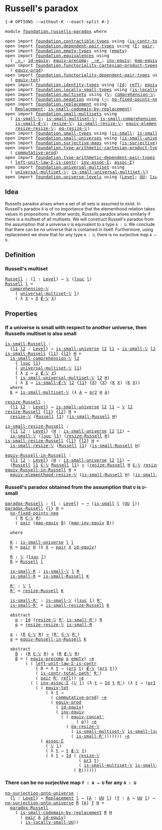 # Russell's paradox

<pre class="Agda"><a id="30" class="Symbol">{-#</a> <a id="34" class="Keyword">OPTIONS</a> <a id="42" class="Pragma">--without-K</a> <a id="54" class="Pragma">--exact-split</a> <a id="68" class="Symbol">#-}</a>

<a id="73" class="Keyword">module</a> <a id="80" href="foundation.russells-paradox.html" class="Module">foundation.russells-paradox</a> <a id="108" class="Keyword">where</a>

<a id="115" class="Keyword">open</a> <a id="120" class="Keyword">import</a> <a id="127" href="foundation.contractible-types.html" class="Module">foundation.contractible-types</a> <a id="157" class="Keyword">using</a> <a id="163" class="Symbol">(</a><a id="164" href="foundation-core.contractible-types.html#2189" class="Function">is-contr-total-path&#39;</a><a id="184" class="Symbol">)</a>
<a id="186" class="Keyword">open</a> <a id="191" class="Keyword">import</a> <a id="198" href="foundation.dependent-pair-types.html" class="Module">foundation.dependent-pair-types</a> <a id="230" class="Keyword">using</a> <a id="236" class="Symbol">(</a><a id="237" href="foundation-core.dependent-pair-types.html#502" class="Record">Σ</a><a id="238" class="Symbol">;</a> <a id="240" href="foundation-core.dependent-pair-types.html#575" class="InductiveConstructor">pair</a><a id="244" class="Symbol">;</a> <a id="246" href="foundation-core.dependent-pair-types.html#592" class="Field">pr1</a><a id="249" class="Symbol">;</a> <a id="251" href="foundation-core.dependent-pair-types.html#604" class="Field">pr2</a><a id="254" class="Symbol">)</a>
<a id="256" class="Keyword">open</a> <a id="261" class="Keyword">import</a> <a id="268" href="foundation.empty-types.html" class="Module">foundation.empty-types</a> <a id="291" class="Keyword">using</a> <a id="297" class="Symbol">(</a><a id="298" href="foundation-core.empty-types.html#1044" class="Datatype">empty</a><a id="303" class="Symbol">)</a>
<a id="305" class="Keyword">open</a> <a id="310" class="Keyword">import</a> <a id="317" href="foundation.equivalences.html" class="Module">foundation.equivalences</a> <a id="341" class="Keyword">using</a>
  <a id="349" class="Symbol">(</a> <a id="351" href="foundation-core.equivalences.html#1607" class="Function Operator">_≃_</a><a id="354" class="Symbol">;</a> <a id="356" href="foundation-core.equivalences.html#2480" class="Function">id-equiv</a><a id="364" class="Symbol">;</a> <a id="366" href="foundation.equivalences.html#9357" class="Function">equiv-precomp</a><a id="379" class="Symbol">;</a> <a id="381" href="foundation-core.equivalences.html#7843" class="Function Operator">_∘e_</a><a id="385" class="Symbol">;</a> <a id="387" href="foundation-core.equivalences.html#5707" class="Function">inv-equiv</a><a id="396" class="Symbol">;</a> <a id="398" href="foundation-core.equivalences.html#1807" class="Function">map-equiv</a><a id="407" class="Symbol">;</a> <a id="409" href="foundation-core.equivalences.html#5022" class="Function">map-inv-equiv</a><a id="422" class="Symbol">)</a>
<a id="424" class="Keyword">open</a> <a id="429" class="Keyword">import</a> <a id="436" href="foundation.functoriality-cartesian-product-types.html" class="Module">foundation.functoriality-cartesian-product-types</a> <a id="485" class="Keyword">using</a>
  <a id="493" class="Symbol">(</a> <a id="495" href="foundation.functoriality-cartesian-product-types.html#3166" class="Function">equiv-prod</a><a id="505" class="Symbol">)</a>
<a id="507" class="Keyword">open</a> <a id="512" class="Keyword">import</a> <a id="519" href="foundation.functoriality-dependent-pair-types.html" class="Module">foundation.functoriality-dependent-pair-types</a> <a id="565" class="Keyword">using</a>
  <a id="573" class="Symbol">(</a> <a id="575" href="foundation-core.functoriality-dependent-pair-types.html#6804" class="Function">equiv-tot</a><a id="584" class="Symbol">)</a>
<a id="586" class="Keyword">open</a> <a id="591" class="Keyword">import</a> <a id="598" href="foundation.identity-types.html" class="Module">foundation.identity-types</a> <a id="624" class="Keyword">using</a> <a id="630" class="Symbol">(</a><a id="631" href="foundation-core.identity-types.html#641" class="Datatype">Id</a><a id="633" class="Symbol">;</a> <a id="635" href="foundation-core.identity-types.html#694" class="InductiveConstructor">refl</a><a id="639" class="Symbol">;</a> <a id="641" href="foundation.identity-types.html#2710" class="Function">equiv-concat&#39;</a><a id="654" class="Symbol">)</a>
<a id="656" class="Keyword">open</a> <a id="661" class="Keyword">import</a> <a id="668" href="foundation.locally-small-types.html" class="Module">foundation.locally-small-types</a> <a id="699" class="Keyword">using</a> <a id="705" class="Symbol">(</a><a id="706" href="foundation.locally-small-types.html#1621" class="Function">is-locally-small-UU</a><a id="725" class="Symbol">)</a>
<a id="727" class="Keyword">open</a> <a id="732" class="Keyword">import</a> <a id="739" href="foundation.multisets.html" class="Module">foundation.multisets</a> <a id="760" class="Keyword">using</a> <a id="766" class="Symbol">(</a><a id="767" href="foundation.multisets.html#642" class="Function">𝕍</a><a id="768" class="Symbol">;</a> <a id="770" href="foundation.multisets.html#939" class="Function">comprehension-𝕍</a><a id="785" class="Symbol">;</a> <a id="787" href="foundation.multisets.html#818" class="Function Operator">_∉-𝕍_</a><a id="792" class="Symbol">;</a> <a id="794" href="foundation.multisets.html#753" class="Function Operator">_∈-𝕍_</a><a id="799" class="Symbol">)</a>
<a id="801" class="Keyword">open</a> <a id="806" class="Keyword">import</a> <a id="813" href="foundation.negation.html" class="Module">foundation.negation</a> <a id="833" class="Keyword">using</a> <a id="839" class="Symbol">(</a><a id="840" href="foundation-core.negation.html#452" class="Function">¬</a><a id="841" class="Symbol">;</a> <a id="843" href="foundation.negation.html#1739" class="Function">no-fixed-points-neg</a><a id="862" class="Symbol">)</a>
<a id="864" class="Keyword">open</a> <a id="869" class="Keyword">import</a> <a id="876" href="foundation.replacement.html" class="Module">foundation.replacement</a> <a id="899" class="Keyword">using</a>
  <a id="907" class="Symbol">(</a> <a id="909" href="foundation.replacement.html#945" class="Function">Replacement</a><a id="920" class="Symbol">;</a> <a id="922" href="foundation.replacement.html#1265" class="Function">is-small-codomain-by-replacement</a><a id="954" class="Symbol">)</a>
<a id="956" class="Keyword">open</a> <a id="961" class="Keyword">import</a> <a id="968" href="foundation.small-multisets.html" class="Module">foundation.small-multisets</a> <a id="995" class="Keyword">using</a>
  <a id="1003" class="Symbol">(</a> <a id="1005" href="foundation.small-multisets.html#1849" class="Function">is-small-𝕍</a><a id="1015" class="Symbol">;</a> <a id="1017" href="foundation.small-multisets.html#7865" class="Function">is-small-multiset-𝕍</a><a id="1036" class="Symbol">;</a> <a id="1038" href="foundation.small-multisets.html#2456" class="Function">is-small-comprehension-𝕍</a><a id="1062" class="Symbol">;</a>
    <a id="1068" href="foundation.small-multisets.html#3984" class="Function">is-small-∉-𝕍</a><a id="1080" class="Symbol">;</a> <a id="1082" href="foundation.small-multisets.html#2147" class="Function">resize-𝕍</a><a id="1090" class="Symbol">;</a> <a id="1092" href="foundation.small-multisets.html#4302" class="Function">is-small-resize-𝕍</a><a id="1109" class="Symbol">;</a> <a id="1111" href="foundation.small-multisets.html#7172" class="Function">equiv-elementhood-resize-𝕍</a><a id="1137" class="Symbol">;</a>
    <a id="1143" href="foundation.small-multisets.html#4895" class="Function">resize-resize-𝕍</a><a id="1158" class="Symbol">;</a> <a id="1160" href="foundation.small-multisets.html#6602" class="Function">eq-resize-𝕍</a><a id="1171" class="Symbol">)</a>
<a id="1173" class="Keyword">open</a> <a id="1178" class="Keyword">import</a> <a id="1185" href="foundation.small-types.html" class="Module">foundation.small-types</a> <a id="1208" class="Keyword">using</a> <a id="1214" class="Symbol">(</a><a id="1215" href="foundation.small-types.html#1594" class="Function">is-small</a><a id="1223" class="Symbol">;</a> <a id="1225" href="foundation.small-types.html#2462" class="Function">is-small-lsuc</a><a id="1238" class="Symbol">)</a>
<a id="1240" class="Keyword">open</a> <a id="1245" class="Keyword">import</a> <a id="1252" href="foundation.small-universes.html" class="Module">foundation.small-universes</a> <a id="1279" class="Keyword">using</a> <a id="1285" class="Symbol">(</a><a id="1286" href="foundation.small-universes.html#457" class="Function">is-small-universe</a><a id="1303" class="Symbol">)</a>
<a id="1305" class="Keyword">open</a> <a id="1310" class="Keyword">import</a> <a id="1317" href="foundation.surjective-maps.html" class="Module">foundation.surjective-maps</a> <a id="1344" class="Keyword">using</a> <a id="1350" class="Symbol">(</a><a id="1351" href="foundation.surjective-maps.html#1905" class="Function">is-surjective</a><a id="1364" class="Symbol">)</a>
<a id="1366" class="Keyword">open</a> <a id="1371" class="Keyword">import</a> <a id="1378" href="foundation.type-arithmetic-cartesian-product-types.html" class="Module">foundation.type-arithmetic-cartesian-product-types</a> <a id="1429" class="Keyword">using</a>
  <a id="1437" class="Symbol">(</a> <a id="1439" href="foundation-core.type-arithmetic-cartesian-product-types.html#2050" class="Function">commutative-prod</a><a id="1455" class="Symbol">)</a>
<a id="1457" class="Keyword">open</a> <a id="1462" class="Keyword">import</a> <a id="1469" href="foundation.type-arithmetic-dependent-pair-types.html" class="Module">foundation.type-arithmetic-dependent-pair-types</a> <a id="1517" class="Keyword">using</a>
  <a id="1525" class="Symbol">(</a> <a id="1527" href="foundation-core.type-arithmetic-dependent-pair-types.html#3077" class="Function">left-unit-law-Σ-is-contr</a><a id="1551" class="Symbol">;</a> <a id="1553" href="foundation-core.type-arithmetic-dependent-pair-types.html#5795" class="Function">inv-assoc-Σ</a><a id="1564" class="Symbol">;</a> <a id="1566" href="foundation-core.type-arithmetic-dependent-pair-types.html#5662" class="Function">assoc-Σ</a><a id="1573" class="Symbol">)</a>
<a id="1575" class="Keyword">open</a> <a id="1580" class="Keyword">import</a> <a id="1587" href="foundation.universal-multiset.html" class="Module">foundation.universal-multiset</a> <a id="1617" class="Keyword">using</a>
  <a id="1625" class="Symbol">(</a> <a id="1627" href="foundation.universal-multiset.html#1074" class="Function">universal-multiset-𝕍</a><a id="1647" class="Symbol">;</a> <a id="1649" href="foundation.universal-multiset.html#1348" class="Function">is-small-universal-multiset-𝕍</a><a id="1678" class="Symbol">)</a>
<a id="1680" class="Keyword">open</a> <a id="1685" class="Keyword">import</a> <a id="1692" href="foundation.universe-levels.html" class="Module">foundation.universe-levels</a> <a id="1719" class="Keyword">using</a> <a id="1725" class="Symbol">(</a><a id="1726" href="Agda.Primitive.html#597" class="Postulate">Level</a><a id="1731" class="Symbol">;</a> <a id="1733" href="foundation-core.universe-levels.html#222" class="Primitive">UU</a><a id="1735" class="Symbol">;</a> <a id="1737" href="Agda.Primitive.html#780" class="Primitive">lsuc</a><a id="1741" class="Symbol">)</a>
</pre>
## Idea

Russells paradox arises when a set of all sets is assumed to exist. In Russell's paradox it is of no importance that the elementhood relation takes values in propositions. In other words, Russells paradox arises similarly if there is a multiset of all multisets. We will construct Russell's paradox from the assumption that a universe `U` is equivalent to a type `A : U`. We conclude that there can be no universe that is contained in itself. Furthermore, using replacement we show that for any type `A : U`, there is no surjective map `A → U`.

## Definition

### Russell's multiset

<pre class="Agda"><a id="Russell"></a><a id="2350" href="foundation.russells-paradox.html#2350" class="Function">Russell</a> <a id="2358" class="Symbol">:</a> <a id="2360" class="Symbol">(</a><a id="2361" href="foundation.russells-paradox.html#2361" class="Bound">l</a> <a id="2363" class="Symbol">:</a> <a id="2365" href="Agda.Primitive.html#597" class="Postulate">Level</a><a id="2370" class="Symbol">)</a> <a id="2372" class="Symbol">→</a> <a id="2374" href="foundation.multisets.html#642" class="Function">𝕍</a> <a id="2376" class="Symbol">(</a><a id="2377" href="Agda.Primitive.html#780" class="Primitive">lsuc</a> <a id="2382" href="foundation.russells-paradox.html#2361" class="Bound">l</a><a id="2383" class="Symbol">)</a>
<a id="2385" href="foundation.russells-paradox.html#2350" class="Function">Russell</a> <a id="2393" href="foundation.russells-paradox.html#2393" class="Bound">l</a> <a id="2395" class="Symbol">=</a>
  <a id="2399" href="foundation.multisets.html#939" class="Function">comprehension-𝕍</a>
    <a id="2419" class="Symbol">(</a> <a id="2421" href="foundation.universal-multiset.html#1074" class="Function">universal-multiset-𝕍</a> <a id="2442" href="foundation.russells-paradox.html#2393" class="Bound">l</a><a id="2443" class="Symbol">)</a>
    <a id="2449" class="Symbol">(</a> <a id="2451" class="Symbol">λ</a> <a id="2453" href="foundation.russells-paradox.html#2453" class="Bound">X</a> <a id="2455" class="Symbol">→</a> <a id="2457" href="foundation.russells-paradox.html#2453" class="Bound">X</a> <a id="2459" href="foundation.multisets.html#818" class="Function Operator">∉-𝕍</a> <a id="2463" href="foundation.russells-paradox.html#2453" class="Bound">X</a><a id="2464" class="Symbol">)</a>
</pre>
## Properties

### If a universe is small with respect to another universe, then Russells multiset is also small

<pre class="Agda"><a id="is-small-Russell"></a><a id="2593" href="foundation.russells-paradox.html#2593" class="Function">is-small-Russell</a> <a id="2610" class="Symbol">:</a>
  <a id="2614" class="Symbol">{</a><a id="2615" href="foundation.russells-paradox.html#2615" class="Bound">l1</a> <a id="2618" href="foundation.russells-paradox.html#2618" class="Bound">l2</a> <a id="2621" class="Symbol">:</a> <a id="2623" href="Agda.Primitive.html#597" class="Postulate">Level</a><a id="2628" class="Symbol">}</a> <a id="2630" class="Symbol">→</a> <a id="2632" href="foundation.small-universes.html#457" class="Function">is-small-universe</a> <a id="2650" href="foundation.russells-paradox.html#2618" class="Bound">l2</a> <a id="2653" href="foundation.russells-paradox.html#2615" class="Bound">l1</a> <a id="2656" class="Symbol">→</a> <a id="2658" href="foundation.small-multisets.html#1849" class="Function">is-small-𝕍</a> <a id="2669" href="foundation.russells-paradox.html#2618" class="Bound">l2</a> <a id="2672" class="Symbol">(</a><a id="2673" href="foundation.russells-paradox.html#2350" class="Function">Russell</a> <a id="2681" href="foundation.russells-paradox.html#2615" class="Bound">l1</a><a id="2683" class="Symbol">)</a>
<a id="2685" href="foundation.russells-paradox.html#2593" class="Function">is-small-Russell</a> <a id="2702" class="Symbol">{</a><a id="2703" href="foundation.russells-paradox.html#2703" class="Bound">l1</a><a id="2705" class="Symbol">}</a> <a id="2707" class="Symbol">{</a><a id="2708" href="foundation.russells-paradox.html#2708" class="Bound">l2</a><a id="2710" class="Symbol">}</a> <a id="2712" href="foundation.russells-paradox.html#2712" class="Bound">H</a> <a id="2714" class="Symbol">=</a>
  <a id="2718" href="foundation.small-multisets.html#2456" class="Function">is-small-comprehension-𝕍</a> <a id="2743" href="foundation.russells-paradox.html#2708" class="Bound">l2</a>
    <a id="2750" class="Symbol">{</a> <a id="2752" href="Agda.Primitive.html#780" class="Primitive">lsuc</a> <a id="2757" href="foundation.russells-paradox.html#2703" class="Bound">l1</a><a id="2759" class="Symbol">}</a>
    <a id="2765" class="Symbol">{</a> <a id="2767" href="foundation.universal-multiset.html#1074" class="Function">universal-multiset-𝕍</a> <a id="2788" href="foundation.russells-paradox.html#2703" class="Bound">l1</a><a id="2790" class="Symbol">}</a>
    <a id="2796" class="Symbol">{</a> <a id="2798" class="Symbol">λ</a> <a id="2800" href="foundation.russells-paradox.html#2800" class="Bound">z</a> <a id="2802" class="Symbol">→</a> <a id="2804" href="foundation.russells-paradox.html#2800" class="Bound">z</a> <a id="2806" href="foundation.multisets.html#818" class="Function Operator">∉-𝕍</a> <a id="2810" href="foundation.russells-paradox.html#2800" class="Bound">z</a><a id="2811" class="Symbol">}</a>
    <a id="2817" class="Symbol">(</a> <a id="2819" href="foundation.universal-multiset.html#1348" class="Function">is-small-universal-multiset-𝕍</a> <a id="2849" href="foundation.russells-paradox.html#2708" class="Bound">l2</a> <a id="2852" href="foundation.russells-paradox.html#2712" class="Bound">H</a><a id="2853" class="Symbol">)</a>
    <a id="2859" class="Symbol">(</a> <a id="2861" class="Symbol">λ</a> <a id="2863" href="foundation.russells-paradox.html#2863" class="Bound">X</a> <a id="2865" class="Symbol">→</a> <a id="2867" href="foundation.small-multisets.html#3984" class="Function">is-small-∉-𝕍</a> <a id="2880" href="foundation.russells-paradox.html#2708" class="Bound">l2</a> <a id="2883" class="Symbol">{</a><a id="2884" href="foundation.russells-paradox.html#2703" class="Bound">l1</a><a id="2886" class="Symbol">}</a> <a id="2888" class="Symbol">{</a><a id="2889" href="foundation.russells-paradox.html#2863" class="Bound">X</a><a id="2890" class="Symbol">}</a> <a id="2892" class="Symbol">{</a><a id="2893" href="foundation.russells-paradox.html#2863" class="Bound">X</a><a id="2894" class="Symbol">}</a> <a id="2896" class="Symbol">(</a><a id="2897" href="foundation.russells-paradox.html#2919" class="Function">K</a> <a id="2899" href="foundation.russells-paradox.html#2863" class="Bound">X</a><a id="2900" class="Symbol">)</a> <a id="2902" class="Symbol">(</a><a id="2903" href="foundation.russells-paradox.html#2919" class="Function">K</a> <a id="2905" href="foundation.russells-paradox.html#2863" class="Bound">X</a><a id="2906" class="Symbol">))</a>
  <a id="2911" class="Keyword">where</a>
  <a id="2919" href="foundation.russells-paradox.html#2919" class="Function">K</a> <a id="2921" class="Symbol">=</a> <a id="2923" href="foundation.small-multisets.html#7865" class="Function">is-small-multiset-𝕍</a> <a id="2943" class="Symbol">(λ</a> <a id="2946" href="foundation.russells-paradox.html#2946" class="Bound">A</a> <a id="2948" class="Symbol">→</a> <a id="2950" href="foundation-core.dependent-pair-types.html#604" class="Field">pr2</a> <a id="2954" href="foundation.russells-paradox.html#2712" class="Bound">H</a> <a id="2956" href="foundation.russells-paradox.html#2946" class="Bound">A</a><a id="2957" class="Symbol">)</a>

<a id="resize-Russell"></a><a id="2960" href="foundation.russells-paradox.html#2960" class="Function">resize-Russell</a> <a id="2975" class="Symbol">:</a>
  <a id="2979" class="Symbol">{</a><a id="2980" href="foundation.russells-paradox.html#2980" class="Bound">l1</a> <a id="2983" href="foundation.russells-paradox.html#2983" class="Bound">l2</a> <a id="2986" class="Symbol">:</a> <a id="2988" href="Agda.Primitive.html#597" class="Postulate">Level</a><a id="2993" class="Symbol">}</a> <a id="2995" class="Symbol">→</a> <a id="2997" href="foundation.small-universes.html#457" class="Function">is-small-universe</a> <a id="3015" href="foundation.russells-paradox.html#2983" class="Bound">l2</a> <a id="3018" href="foundation.russells-paradox.html#2980" class="Bound">l1</a> <a id="3021" class="Symbol">→</a> <a id="3023" href="foundation.multisets.html#642" class="Function">𝕍</a> <a id="3025" href="foundation.russells-paradox.html#2983" class="Bound">l2</a>
<a id="3028" href="foundation.russells-paradox.html#2960" class="Function">resize-Russell</a> <a id="3043" class="Symbol">{</a><a id="3044" href="foundation.russells-paradox.html#3044" class="Bound">l1</a><a id="3046" class="Symbol">}</a> <a id="3048" class="Symbol">{</a><a id="3049" href="foundation.russells-paradox.html#3049" class="Bound">l2</a><a id="3051" class="Symbol">}</a> <a id="3053" href="foundation.russells-paradox.html#3053" class="Bound">H</a> <a id="3055" class="Symbol">=</a>
  <a id="3059" href="foundation.small-multisets.html#2147" class="Function">resize-𝕍</a> <a id="3068" class="Symbol">(</a><a id="3069" href="foundation.russells-paradox.html#2350" class="Function">Russell</a> <a id="3077" href="foundation.russells-paradox.html#3044" class="Bound">l1</a><a id="3079" class="Symbol">)</a> <a id="3081" class="Symbol">(</a><a id="3082" href="foundation.russells-paradox.html#2593" class="Function">is-small-Russell</a> <a id="3099" href="foundation.russells-paradox.html#3053" class="Bound">H</a><a id="3100" class="Symbol">)</a>

<a id="is-small-resize-Russell"></a><a id="3103" href="foundation.russells-paradox.html#3103" class="Function">is-small-resize-Russell</a> <a id="3127" class="Symbol">:</a>
  <a id="3131" class="Symbol">{</a><a id="3132" href="foundation.russells-paradox.html#3132" class="Bound">l1</a> <a id="3135" href="foundation.russells-paradox.html#3135" class="Bound">l2</a> <a id="3138" class="Symbol">:</a> <a id="3140" href="Agda.Primitive.html#597" class="Postulate">Level</a><a id="3145" class="Symbol">}</a> <a id="3147" class="Symbol">(</a><a id="3148" href="foundation.russells-paradox.html#3148" class="Bound">H</a> <a id="3150" class="Symbol">:</a> <a id="3152" href="foundation.small-universes.html#457" class="Function">is-small-universe</a> <a id="3170" href="foundation.russells-paradox.html#3135" class="Bound">l2</a> <a id="3173" href="foundation.russells-paradox.html#3132" class="Bound">l1</a><a id="3175" class="Symbol">)</a> <a id="3177" class="Symbol">→</a>
  <a id="3181" href="foundation.small-multisets.html#1849" class="Function">is-small-𝕍</a> <a id="3192" class="Symbol">(</a><a id="3193" href="Agda.Primitive.html#780" class="Primitive">lsuc</a> <a id="3198" href="foundation.russells-paradox.html#3132" class="Bound">l1</a><a id="3200" class="Symbol">)</a> <a id="3202" class="Symbol">(</a><a id="3203" href="foundation.russells-paradox.html#2960" class="Function">resize-Russell</a> <a id="3218" href="foundation.russells-paradox.html#3148" class="Bound">H</a><a id="3219" class="Symbol">)</a>
<a id="3221" href="foundation.russells-paradox.html#3103" class="Function">is-small-resize-Russell</a> <a id="3245" class="Symbol">{</a><a id="3246" href="foundation.russells-paradox.html#3246" class="Bound">l1</a><a id="3248" class="Symbol">}</a> <a id="3250" class="Symbol">{</a><a id="3251" href="foundation.russells-paradox.html#3251" class="Bound">l2</a><a id="3253" class="Symbol">}</a> <a id="3255" href="foundation.russells-paradox.html#3255" class="Bound">H</a> <a id="3257" class="Symbol">=</a>
  <a id="3261" href="foundation.small-multisets.html#4302" class="Function">is-small-resize-𝕍</a> <a id="3279" class="Symbol">(</a><a id="3280" href="foundation.russells-paradox.html#2350" class="Function">Russell</a> <a id="3288" href="foundation.russells-paradox.html#3246" class="Bound">l1</a><a id="3290" class="Symbol">)</a> <a id="3292" class="Symbol">(</a><a id="3293" href="foundation.russells-paradox.html#2593" class="Function">is-small-Russell</a> <a id="3310" href="foundation.russells-paradox.html#3255" class="Bound">H</a><a id="3311" class="Symbol">)</a>

<a id="equiv-Russell-in-Russell"></a><a id="3314" href="foundation.russells-paradox.html#3314" class="Function">equiv-Russell-in-Russell</a> <a id="3339" class="Symbol">:</a>
  <a id="3343" class="Symbol">{</a><a id="3344" href="foundation.russells-paradox.html#3344" class="Bound">l1</a> <a id="3347" href="foundation.russells-paradox.html#3347" class="Bound">l2</a> <a id="3350" class="Symbol">:</a> <a id="3352" href="Agda.Primitive.html#597" class="Postulate">Level</a><a id="3357" class="Symbol">}</a> <a id="3359" class="Symbol">(</a><a id="3360" href="foundation.russells-paradox.html#3360" class="Bound">H</a> <a id="3362" class="Symbol">:</a> <a id="3364" href="foundation.small-universes.html#457" class="Function">is-small-universe</a> <a id="3382" href="foundation.russells-paradox.html#3347" class="Bound">l2</a> <a id="3385" href="foundation.russells-paradox.html#3344" class="Bound">l1</a><a id="3387" class="Symbol">)</a> <a id="3389" class="Symbol">→</a>
  <a id="3393" class="Symbol">(</a><a id="3394" href="foundation.russells-paradox.html#2350" class="Function">Russell</a> <a id="3402" href="foundation.russells-paradox.html#3344" class="Bound">l1</a> <a id="3405" href="foundation.multisets.html#753" class="Function Operator">∈-𝕍</a> <a id="3409" href="foundation.russells-paradox.html#2350" class="Function">Russell</a> <a id="3417" href="foundation.russells-paradox.html#3344" class="Bound">l1</a><a id="3419" class="Symbol">)</a> <a id="3421" href="foundation-core.equivalences.html#1607" class="Function Operator">≃</a> <a id="3423" class="Symbol">(</a><a id="3424" href="foundation.russells-paradox.html#2960" class="Function">resize-Russell</a> <a id="3439" href="foundation.russells-paradox.html#3360" class="Bound">H</a> <a id="3441" href="foundation.multisets.html#753" class="Function Operator">∈-𝕍</a> <a id="3445" href="foundation.russells-paradox.html#2960" class="Function">resize-Russell</a> <a id="3460" href="foundation.russells-paradox.html#3360" class="Bound">H</a><a id="3461" class="Symbol">)</a>
<a id="3463" href="foundation.russells-paradox.html#3314" class="Function">equiv-Russell-in-Russell</a> <a id="3488" href="foundation.russells-paradox.html#3488" class="Bound">H</a> <a id="3490" class="Symbol">=</a>
  <a id="3494" href="foundation.small-multisets.html#7172" class="Function">equiv-elementhood-resize-𝕍</a> <a id="3521" class="Symbol">(</a><a id="3522" href="foundation.russells-paradox.html#2593" class="Function">is-small-Russell</a> <a id="3539" href="foundation.russells-paradox.html#3488" class="Bound">H</a><a id="3540" class="Symbol">)</a> <a id="3542" class="Symbol">(</a><a id="3543" href="foundation.russells-paradox.html#2593" class="Function">is-small-Russell</a> <a id="3560" href="foundation.russells-paradox.html#3488" class="Bound">H</a><a id="3561" class="Symbol">)</a>
</pre>
### Russell's paradox obtained from the assumption that `U` is `U`-small

<pre class="Agda"><a id="paradox-Russell"></a><a id="3650" href="foundation.russells-paradox.html#3650" class="Function">paradox-Russell</a> <a id="3666" class="Symbol">:</a> <a id="3668" class="Symbol">{</a><a id="3669" href="foundation.russells-paradox.html#3669" class="Bound">l</a> <a id="3671" class="Symbol">:</a> <a id="3673" href="Agda.Primitive.html#597" class="Postulate">Level</a><a id="3678" class="Symbol">}</a> <a id="3680" class="Symbol">→</a> <a id="3682" href="foundation-core.negation.html#452" class="Function">¬</a> <a id="3684" class="Symbol">(</a><a id="3685" href="foundation.small-types.html#1594" class="Function">is-small</a> <a id="3694" href="foundation.russells-paradox.html#3669" class="Bound">l</a> <a id="3696" class="Symbol">(</a><a id="3697" href="foundation-core.universe-levels.html#222" class="Primitive">UU</a> <a id="3700" href="foundation.russells-paradox.html#3669" class="Bound">l</a><a id="3701" class="Symbol">))</a>
<a id="3704" href="foundation.russells-paradox.html#3650" class="Function">paradox-Russell</a> <a id="3720" class="Symbol">{</a><a id="3721" href="foundation.russells-paradox.html#3721" class="Bound">l</a><a id="3722" class="Symbol">}</a> <a id="3724" href="foundation.russells-paradox.html#3724" class="Bound">H</a> <a id="3726" class="Symbol">=</a>
  <a id="3730" href="foundation.negation.html#1739" class="Function">no-fixed-points-neg</a>
    <a id="3754" class="Symbol">(</a> <a id="3756" href="foundation.russells-paradox.html#3889" class="Function">R</a> <a id="3758" href="foundation.multisets.html#753" class="Function Operator">∈-𝕍</a> <a id="3762" href="foundation.russells-paradox.html#3889" class="Function">R</a><a id="3763" class="Symbol">)</a>
    <a id="3769" class="Symbol">(</a> <a id="3771" href="foundation-core.dependent-pair-types.html#575" class="InductiveConstructor">pair</a> <a id="3776" class="Symbol">(</a><a id="3777" href="foundation-core.equivalences.html#1807" class="Function">map-equiv</a> <a id="3787" href="foundation.russells-paradox.html#4271" class="Function">β</a><a id="3788" class="Symbol">)</a> <a id="3790" class="Symbol">(</a><a id="3791" href="foundation-core.equivalences.html#5022" class="Function">map-inv-equiv</a> <a id="3805" href="foundation.russells-paradox.html#4271" class="Function">β</a><a id="3806" class="Symbol">))</a>

  <a id="3812" class="Keyword">where</a>
  
  <a id="3823" href="foundation.russells-paradox.html#3823" class="Function">K</a> <a id="3825" class="Symbol">:</a> <a id="3827" href="foundation.small-universes.html#457" class="Function">is-small-universe</a> <a id="3845" href="foundation.russells-paradox.html#3721" class="Bound">l</a> <a id="3847" href="foundation.russells-paradox.html#3721" class="Bound">l</a>
  <a id="3851" href="foundation.russells-paradox.html#3823" class="Function">K</a> <a id="3853" class="Symbol">=</a> <a id="3855" href="foundation-core.dependent-pair-types.html#575" class="InductiveConstructor">pair</a> <a id="3860" href="foundation.russells-paradox.html#3724" class="Bound">H</a> <a id="3862" class="Symbol">(λ</a> <a id="3865" href="foundation.russells-paradox.html#3865" class="Bound">X</a> <a id="3867" class="Symbol">→</a> <a id="3869" href="foundation-core.dependent-pair-types.html#575" class="InductiveConstructor">pair</a> <a id="3874" href="foundation.russells-paradox.html#3865" class="Bound">X</a> <a id="3876" href="foundation-core.equivalences.html#2480" class="Function">id-equiv</a><a id="3884" class="Symbol">)</a>

  <a id="3889" href="foundation.russells-paradox.html#3889" class="Function">R</a> <a id="3891" class="Symbol">:</a> <a id="3893" href="foundation.multisets.html#642" class="Function">𝕍</a> <a id="3895" class="Symbol">(</a><a id="3896" href="Agda.Primitive.html#780" class="Primitive">lsuc</a> <a id="3901" href="foundation.russells-paradox.html#3721" class="Bound">l</a><a id="3902" class="Symbol">)</a>
  <a id="3906" href="foundation.russells-paradox.html#3889" class="Function">R</a> <a id="3908" class="Symbol">=</a> <a id="3910" href="foundation.russells-paradox.html#2350" class="Function">Russell</a> <a id="3918" href="foundation.russells-paradox.html#3721" class="Bound">l</a>
  
  <a id="3925" href="foundation.russells-paradox.html#3925" class="Function">is-small-R</a> <a id="3936" class="Symbol">:</a> <a id="3938" href="foundation.small-multisets.html#1849" class="Function">is-small-𝕍</a> <a id="3949" href="foundation.russells-paradox.html#3721" class="Bound">l</a> <a id="3951" href="foundation.russells-paradox.html#3889" class="Function">R</a>
  <a id="3955" href="foundation.russells-paradox.html#3925" class="Function">is-small-R</a> <a id="3966" class="Symbol">=</a> <a id="3968" href="foundation.russells-paradox.html#2593" class="Function">is-small-Russell</a> <a id="3985" href="foundation.russells-paradox.html#3823" class="Function">K</a>

  <a id="3990" href="foundation.russells-paradox.html#3990" class="Function">R&#39;</a> <a id="3993" class="Symbol">:</a> <a id="3995" href="foundation.multisets.html#642" class="Function">𝕍</a> <a id="3997" href="foundation.russells-paradox.html#3721" class="Bound">l</a>
  <a id="4001" href="foundation.russells-paradox.html#3990" class="Function">R&#39;</a> <a id="4004" class="Symbol">=</a> <a id="4006" href="foundation.russells-paradox.html#2960" class="Function">resize-Russell</a> <a id="4021" href="foundation.russells-paradox.html#3823" class="Function">K</a>

  <a id="4026" href="foundation.russells-paradox.html#4026" class="Function">is-small-R&#39;</a> <a id="4038" class="Symbol">:</a> <a id="4040" href="foundation.small-multisets.html#1849" class="Function">is-small-𝕍</a> <a id="4051" class="Symbol">(</a><a id="4052" href="Agda.Primitive.html#780" class="Primitive">lsuc</a> <a id="4057" href="foundation.russells-paradox.html#3721" class="Bound">l</a><a id="4058" class="Symbol">)</a> <a id="4060" href="foundation.russells-paradox.html#3990" class="Function">R&#39;</a>
  <a id="4065" href="foundation.russells-paradox.html#4026" class="Function">is-small-R&#39;</a> <a id="4077" class="Symbol">=</a> <a id="4079" href="foundation.russells-paradox.html#3103" class="Function">is-small-resize-Russell</a> <a id="4103" href="foundation.russells-paradox.html#3823" class="Function">K</a>

  <a id="4108" class="Keyword">abstract</a>
    <a id="4121" href="foundation.russells-paradox.html#4121" class="Function">p</a> <a id="4123" class="Symbol">:</a> <a id="4125" href="foundation-core.identity-types.html#641" class="Datatype">Id</a> <a id="4128" class="Symbol">(</a><a id="4129" href="foundation.small-multisets.html#2147" class="Function">resize-𝕍</a> <a id="4138" href="foundation.russells-paradox.html#3990" class="Function">R&#39;</a> <a id="4141" href="foundation.russells-paradox.html#4026" class="Function">is-small-R&#39;</a><a id="4152" class="Symbol">)</a> <a id="4154" href="foundation.russells-paradox.html#3889" class="Function">R</a>
    <a id="4160" href="foundation.russells-paradox.html#4121" class="Function">p</a> <a id="4162" class="Symbol">=</a> <a id="4164" href="foundation.small-multisets.html#4895" class="Function">resize-resize-𝕍</a> <a id="4180" href="foundation.russells-paradox.html#3925" class="Function">is-small-R</a>

  <a id="4194" href="foundation.russells-paradox.html#4194" class="Function">α</a> <a id="4196" class="Symbol">:</a> <a id="4198" class="Symbol">(</a><a id="4199" href="foundation.russells-paradox.html#3889" class="Function">R</a> <a id="4201" href="foundation.multisets.html#753" class="Function Operator">∈-𝕍</a> <a id="4205" href="foundation.russells-paradox.html#3889" class="Function">R</a><a id="4206" class="Symbol">)</a> <a id="4208" href="foundation-core.equivalences.html#1607" class="Function Operator">≃</a> <a id="4210" class="Symbol">(</a><a id="4211" href="foundation.russells-paradox.html#3990" class="Function">R&#39;</a> <a id="4214" href="foundation.multisets.html#753" class="Function Operator">∈-𝕍</a> <a id="4218" href="foundation.russells-paradox.html#3990" class="Function">R&#39;</a><a id="4220" class="Symbol">)</a>
  <a id="4224" href="foundation.russells-paradox.html#4194" class="Function">α</a> <a id="4226" class="Symbol">=</a> <a id="4228" href="foundation.russells-paradox.html#3314" class="Function">equiv-Russell-in-Russell</a> <a id="4253" href="foundation.russells-paradox.html#3823" class="Function">K</a>

  <a id="4258" class="Keyword">abstract</a>
    <a id="4271" href="foundation.russells-paradox.html#4271" class="Function">β</a> <a id="4273" class="Symbol">:</a> <a id="4275" class="Symbol">(</a><a id="4276" href="foundation.russells-paradox.html#3889" class="Function">R</a> <a id="4278" href="foundation.multisets.html#753" class="Function Operator">∈-𝕍</a> <a id="4282" href="foundation.russells-paradox.html#3889" class="Function">R</a><a id="4283" class="Symbol">)</a> <a id="4285" href="foundation-core.equivalences.html#1607" class="Function Operator">≃</a> <a id="4287" class="Symbol">(</a><a id="4288" href="foundation.russells-paradox.html#3889" class="Function">R</a> <a id="4290" href="foundation.multisets.html#818" class="Function Operator">∉-𝕍</a> <a id="4294" href="foundation.russells-paradox.html#3889" class="Function">R</a><a id="4295" class="Symbol">)</a>
    <a id="4301" href="foundation.russells-paradox.html#4271" class="Function">β</a> <a id="4303" class="Symbol">=</a> <a id="4305" class="Symbol">(</a> <a id="4307" href="foundation.equivalences.html#9357" class="Function">equiv-precomp</a> <a id="4321" href="foundation.russells-paradox.html#4194" class="Function">α</a> <a id="4323" href="foundation-core.empty-types.html#1044" class="Datatype">empty</a><a id="4328" class="Symbol">)</a> <a id="4330" href="foundation-core.equivalences.html#7843" class="Function Operator">∘e</a>
        <a id="4341" class="Symbol">(</a> <a id="4343" class="Symbol">(</a> <a id="4345" href="foundation-core.type-arithmetic-dependent-pair-types.html#3077" class="Function">left-unit-law-Σ-is-contr</a>
            <a id="4382" class="Symbol">{</a> <a id="4384" class="Argument">B</a> <a id="4386" class="Symbol">=</a> <a id="4388" class="Symbol">λ</a> <a id="4390" href="foundation.russells-paradox.html#4390" class="Bound">t</a> <a id="4392" class="Symbol">→</a> <a id="4394" class="Symbol">(</a><a id="4395" href="foundation-core.dependent-pair-types.html#592" class="Field">pr1</a> <a id="4399" href="foundation.russells-paradox.html#4390" class="Bound">t</a><a id="4400" class="Symbol">)</a> <a id="4402" href="foundation.multisets.html#818" class="Function Operator">∉-𝕍</a> <a id="4406" class="Symbol">(</a><a id="4407" href="foundation-core.dependent-pair-types.html#592" class="Field">pr1</a> <a id="4411" href="foundation.russells-paradox.html#4390" class="Bound">t</a><a id="4412" class="Symbol">)}</a>
            <a id="4427" class="Symbol">(</a> <a id="4429" href="foundation-core.contractible-types.html#2189" class="Function">is-contr-total-path&#39;</a> <a id="4450" href="foundation.russells-paradox.html#3990" class="Function">R&#39;</a><a id="4452" class="Symbol">)</a>
            <a id="4466" class="Symbol">(</a> <a id="4468" href="foundation-core.dependent-pair-types.html#575" class="InductiveConstructor">pair</a> <a id="4473" href="foundation.russells-paradox.html#3990" class="Function">R&#39;</a> <a id="4476" href="foundation-core.identity-types.html#694" class="InductiveConstructor">refl</a><a id="4480" class="Symbol">))</a> <a id="4483" href="foundation-core.equivalences.html#7843" class="Function Operator">∘e</a>
          <a id="4496" class="Symbol">(</a> <a id="4498" class="Symbol">(</a> <a id="4500" href="foundation-core.type-arithmetic-dependent-pair-types.html#5795" class="Function">inv-assoc-Σ</a> <a id="4512" class="Symbol">(</a><a id="4513" href="foundation.multisets.html#642" class="Function">𝕍</a> <a id="4515" href="foundation.russells-paradox.html#3721" class="Bound">l</a><a id="4516" class="Symbol">)</a> <a id="4518" class="Symbol">(λ</a> <a id="4521" href="foundation.russells-paradox.html#4521" class="Bound">t</a> <a id="4523" class="Symbol">→</a> <a id="4525" href="foundation-core.identity-types.html#641" class="Datatype">Id</a> <a id="4528" href="foundation.russells-paradox.html#4521" class="Bound">t</a> <a id="4530" href="foundation.russells-paradox.html#3990" class="Function">R&#39;</a><a id="4532" class="Symbol">)</a> <a id="4534" class="Symbol">(λ</a> <a id="4537" href="foundation.russells-paradox.html#4537" class="Bound">t</a> <a id="4539" class="Symbol">→</a> <a id="4541" class="Symbol">(</a><a id="4542" href="foundation-core.dependent-pair-types.html#592" class="Field">pr1</a> <a id="4546" href="foundation.russells-paradox.html#4537" class="Bound">t</a><a id="4547" class="Symbol">)</a> <a id="4549" href="foundation.multisets.html#818" class="Function Operator">∉-𝕍</a> <a id="4553" class="Symbol">(</a><a id="4554" href="foundation-core.dependent-pair-types.html#592" class="Field">pr1</a> <a id="4558" href="foundation.russells-paradox.html#4537" class="Bound">t</a><a id="4559" class="Symbol">)))</a> <a id="4563" href="foundation-core.equivalences.html#7843" class="Function Operator">∘e</a>
            <a id="4578" class="Symbol">(</a> <a id="4580" class="Symbol">(</a> <a id="4582" href="foundation-core.functoriality-dependent-pair-types.html#6804" class="Function">equiv-tot</a>
                <a id="4608" class="Symbol">(</a> <a id="4610" class="Symbol">λ</a> <a id="4612" href="foundation.russells-paradox.html#4612" class="Bound">t</a> <a id="4614" class="Symbol">→</a>
                  <a id="4634" class="Symbol">(</a> <a id="4636" href="foundation-core.type-arithmetic-cartesian-product-types.html#2050" class="Function">commutative-prod</a><a id="4652" class="Symbol">)</a> <a id="4654" href="foundation-core.equivalences.html#7843" class="Function Operator">∘e</a>
                  <a id="4675" class="Symbol">(</a> <a id="4677" href="foundation.functoriality-cartesian-product-types.html#3166" class="Function">equiv-prod</a>
                    <a id="4708" class="Symbol">(</a> <a id="4710" href="foundation-core.equivalences.html#2480" class="Function">id-equiv</a><a id="4718" class="Symbol">)</a>
                    <a id="4740" class="Symbol">(</a> <a id="4742" href="foundation-core.equivalences.html#5707" class="Function">inv-equiv</a>
                      <a id="4774" class="Symbol">(</a> <a id="4776" class="Symbol">(</a> <a id="4778" href="foundation.identity-types.html#2710" class="Function">equiv-concat&#39;</a>
                          <a id="4818" class="Symbol">_</a> <a id="4820" class="Symbol">(</a> <a id="4822" href="foundation.russells-paradox.html#4121" class="Function">p</a><a id="4823" class="Symbol">))</a> <a id="4826" href="foundation-core.equivalences.html#7843" class="Function Operator">∘e</a>
                        <a id="4853" class="Symbol">(</a> <a id="4855" href="foundation.small-multisets.html#6602" class="Function">eq-resize-𝕍</a>
                          <a id="4893" class="Symbol">(</a> <a id="4895" href="foundation.small-multisets.html#7865" class="Function">is-small-multiset-𝕍</a> <a id="4915" href="foundation.small-types.html#2462" class="Function">is-small-lsuc</a> <a id="4929" href="foundation.russells-paradox.html#4612" class="Bound">t</a><a id="4930" class="Symbol">)</a>
                          <a id="4958" class="Symbol">(</a> <a id="4960" href="foundation.russells-paradox.html#4026" class="Function">is-small-R&#39;</a><a id="4971" class="Symbol">)))))))</a> <a id="4979" href="foundation-core.equivalences.html#7843" class="Function Operator">∘e</a>
              <a id="4996" class="Symbol">(</a> <a id="4998" href="foundation-core.type-arithmetic-dependent-pair-types.html#5662" class="Function">assoc-Σ</a>
                <a id="5022" class="Symbol">(</a> <a id="5024" href="foundation.multisets.html#642" class="Function">𝕍</a> <a id="5026" href="foundation.russells-paradox.html#3721" class="Bound">l</a><a id="5027" class="Symbol">)</a>
                <a id="5045" class="Symbol">(</a> <a id="5047" class="Symbol">λ</a> <a id="5049" href="foundation.russells-paradox.html#5049" class="Bound">t</a> <a id="5051" class="Symbol">→</a> <a id="5053" href="foundation.russells-paradox.html#5049" class="Bound">t</a> <a id="5055" href="foundation.multisets.html#818" class="Function Operator">∉-𝕍</a> <a id="5059" href="foundation.russells-paradox.html#5049" class="Bound">t</a><a id="5060" class="Symbol">)</a>
                <a id="5078" class="Symbol">(</a> <a id="5080" class="Symbol">λ</a> <a id="5082" href="foundation.russells-paradox.html#5082" class="Bound">t</a> <a id="5084" class="Symbol">→</a> <a id="5086" href="foundation-core.identity-types.html#641" class="Datatype">Id</a> <a id="5089" class="Symbol">(</a> <a id="5091" href="foundation.small-multisets.html#2147" class="Function">resize-𝕍</a>
                             <a id="5129" class="Symbol">(</a> <a id="5131" href="foundation-core.dependent-pair-types.html#592" class="Field">pr1</a> <a id="5135" href="foundation.russells-paradox.html#5082" class="Bound">t</a><a id="5136" class="Symbol">)</a>
                             <a id="5167" class="Symbol">(</a> <a id="5169" href="foundation.small-multisets.html#7865" class="Function">is-small-multiset-𝕍</a> <a id="5189" href="foundation.small-types.html#2462" class="Function">is-small-lsuc</a> <a id="5203" class="Symbol">(</a><a id="5204" href="foundation-core.dependent-pair-types.html#592" class="Field">pr1</a> <a id="5208" href="foundation.russells-paradox.html#5082" class="Bound">t</a><a id="5209" class="Symbol">)))</a>
                           <a id="5240" class="Symbol">(</a> <a id="5242" href="foundation.russells-paradox.html#3889" class="Function">R</a><a id="5243" class="Symbol">))))))</a>
</pre>
### There can be no surjective map `f : A → U` for any `A : U`

<pre class="Agda"><a id="no-surjection-onto-universe"></a><a id="5327" href="foundation.russells-paradox.html#5327" class="Function">no-surjection-onto-universe</a> <a id="5355" class="Symbol">:</a>
  <a id="5359" class="Symbol">{</a><a id="5360" href="foundation.russells-paradox.html#5360" class="Bound">l</a> <a id="5362" class="Symbol">:</a> <a id="5364" href="Agda.Primitive.html#597" class="Postulate">Level</a><a id="5369" class="Symbol">}</a> <a id="5371" class="Symbol">→</a> <a id="5373" href="foundation.replacement.html#945" class="Function">Replacement</a> <a id="5385" href="foundation.russells-paradox.html#5360" class="Bound">l</a> <a id="5387" class="Symbol">→</a> <a id="5389" class="Symbol">{</a><a id="5390" href="foundation.russells-paradox.html#5390" class="Bound">A</a> <a id="5392" class="Symbol">:</a> <a id="5394" href="foundation-core.universe-levels.html#222" class="Primitive">UU</a> <a id="5397" href="foundation.russells-paradox.html#5360" class="Bound">l</a><a id="5398" class="Symbol">}</a> <a id="5400" class="Symbol">(</a><a id="5401" href="foundation.russells-paradox.html#5401" class="Bound">f</a> <a id="5403" class="Symbol">:</a> <a id="5405" href="foundation.russells-paradox.html#5390" class="Bound">A</a> <a id="5407" class="Symbol">→</a> <a id="5409" href="foundation-core.universe-levels.html#222" class="Primitive">UU</a> <a id="5412" href="foundation.russells-paradox.html#5360" class="Bound">l</a><a id="5413" class="Symbol">)</a> <a id="5415" class="Symbol">→</a> <a id="5417" href="foundation-core.negation.html#452" class="Function">¬</a> <a id="5419" class="Symbol">(</a><a id="5420" href="foundation.surjective-maps.html#1905" class="Function">is-surjective</a> <a id="5434" href="foundation.russells-paradox.html#5401" class="Bound">f</a><a id="5435" class="Symbol">)</a>
<a id="5437" href="foundation.russells-paradox.html#5327" class="Function">no-surjection-onto-universe</a> <a id="5465" href="foundation.russells-paradox.html#5465" class="Bound">R</a> <a id="5467" class="Symbol">{</a><a id="5468" href="foundation.russells-paradox.html#5468" class="Bound">A</a><a id="5469" class="Symbol">}</a> <a id="5471" href="foundation.russells-paradox.html#5471" class="Bound">f</a> <a id="5473" href="foundation.russells-paradox.html#5473" class="Bound">H</a> <a id="5475" class="Symbol">=</a>
  <a id="5479" href="foundation.russells-paradox.html#3650" class="Function">paradox-Russell</a>
    <a id="5499" class="Symbol">(</a> <a id="5501" href="foundation.replacement.html#1265" class="Function">is-small-codomain-by-replacement</a> <a id="5534" href="foundation.russells-paradox.html#5465" class="Bound">R</a> <a id="5536" href="foundation.russells-paradox.html#5473" class="Bound">H</a>
      <a id="5544" class="Symbol">(</a> <a id="5546" href="foundation-core.dependent-pair-types.html#575" class="InductiveConstructor">pair</a> <a id="5551" href="foundation.russells-paradox.html#5468" class="Bound">A</a> <a id="5553" href="foundation-core.equivalences.html#2480" class="Function">id-equiv</a><a id="5561" class="Symbol">)</a>
      <a id="5569" class="Symbol">(</a> <a id="5571" href="foundation.locally-small-types.html#1621" class="Function">is-locally-small-UU</a><a id="5590" class="Symbol">))</a>
</pre>